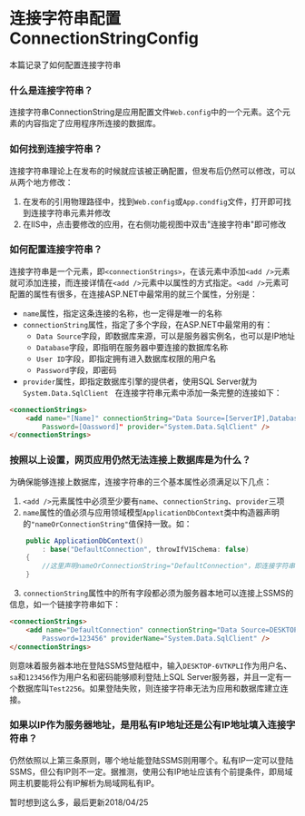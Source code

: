 # 连接字符串配置ConnectionStringConfig
本篇记录了如何配置连接字符串

### 什么是连接字符串？
连接字符串ConnectionString是应用配置文件`Web.config`中的一个元素。这个元素的内容指定了应用程序所连接的数据库。

### 如何找到连接字符串？
连接字符串理论上在发布的时候就应该被正确配置，但发布后仍然可以修改，可以从两个地方修改：

1. 在发布的引用物理路径中，找到`Web.config`或`App.condfig`文件，打开即可找到连接字符串元素并修改
2. 在IIS中，点击要修改的应用，在右侧功能视图中双击"连接字符串"即可修改

### 如何配置连接字符串？
连接字符串是一个元素，即`<connectionStrings>`，在该元素中添加`<add />`元素就可添加连接，而连接详情在`<add />`元素中以属性的方式指定。`<add />`元素可配置的属性有很多，在连接ASP.NET中最常用的就三个属性，分别是：
  
* `name`属性，指定这条连接的名称，也一定得是唯一的名称
* `connectionString`属性，指定了多个字段，在ASP.NET中最常用的有：
    - `Data Source`字段，即数据库来源，可以是服务器实例名，也可以是IP地址
    - `Database`字段，即指明在服务器中要连接的数据库名称
    - `User ID`字段，即指定拥有进入数据库权限的用户名
    - `Password`字段，即密码
* `provider`属性，即指定数据库引擎的提供者，使用SQL Server就为`System.Data.SqlClient`
  
在连接字符串元素中添加一条完整的连接如下：

```html
<connectionStrings>
    <add name="[Name]" connectionString="Data Source=[ServerIP],Database="[DatabaseName],User ID="[Account]",
        Password=[Oassword]" provider="System.Data.SqlClient" />
</connectionStrings>
```
                                        
### 按照以上设置，网页应用仍然无法连接上数据库是为什么？

为确保能够连接上数据库，连接字符串的三个基本属性必须满足以下几点：

1. `<add />`元素属性中必须至少要有`name`、`connectionString`、`provider`三项
2. `name`属性的值必须与应用领域模型`ApplicationDbContext`类中构造器声明的`"nameOrConnectionString"`值保持一致。如：

```c#
    public ApplicationDbContext()
        : base("DefaultConnection", throwIfV1Schema: false)
    {
        //这里声明nameOrConnectionString="DefaultConnection"，即连接字符串中name属性必须为name="DefaultConnection"
    }
```
   
3. `connectionString`属性中的所有字段都必须为服务器本地可以连接上SSMS的信息，如一个链接字符串如下：

```html
<connectionStrings>
    <add name="DefaultConnection" connectionString="Data Source=DESKTOP-6VTKPLI;Database=Test2256;User ID=sa;
        Password=123456" providerName="System.Data.SqlClient" />
</connectionStrings>
```
  则意味着服务器本地在登陆SSMS登陆框中，输入`DESKTOP-6VTKPLI`作为用户名、`sa`和`123456`作为用户名和密码能够顺利登陆上SQL Server服务器，并且一定有一个数据库叫`Test2256`。如果登陆失败，则连接字符串无法为应用和数据库建立连接。

### 如果以IP作为服务器地址，是用私有IP地址还是公有IP地址填入连接字符串？
仍然依照以上第三条原则，哪个地址能登陆SSMS则用哪个。私有IP一定可以登陆SSMS，但公有IP则不一定。据推测，使用公有IP地址应该有个前提条件，即局域网主机要能将公有IP解析为局域网私有IP。

暂时想到这么多，最后更新2018/04/25
